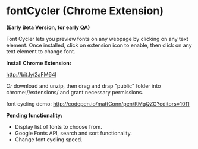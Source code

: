 # fontCycler (Chrome Extension)

**(Early Beta Version, for early QA)**

Font Cycler lets you preview fonts on any webpage by clicking on any text element.
Once installed, click on extension icon to enable, then click on any text element to change font.

**Install Chrome Extension:**

http://bit.ly/2aFM64l

*Or* download and unzip, then drag and drap "public" folder into chrome://extensions/ and grant necessary permissions.

font cycling demo: http://codepen.io/mattConn/pen/KMgQZG?editors=1011

**Pending functionality:**

* Display list of fonts to choose from.
* Google Fonts API, search and sort functionality.
* Change font cycling speed.
